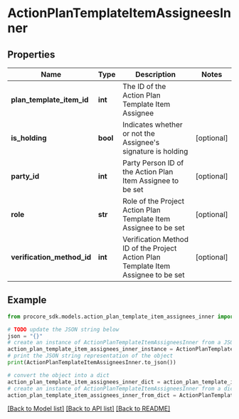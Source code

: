 # ActionPlanTemplateItemAssigneesInner


## Properties

Name | Type | Description | Notes
------------ | ------------- | ------------- | -------------
**plan_template_item_id** | **int** | The ID of the Action Plan Template Item Assignee | 
**is_holding** | **bool** | Indicates whether or not the Assignee&#39;s signature is holding | [optional] 
**party_id** | **int** | Party Person ID of the Action Plan Item Assignee to be set | [optional] 
**role** | **str** | Role of the Project Action Plan Template Item Assignee to be set | [optional] 
**verification_method_id** | **int** | Verification Method ID of the Project Action Plan Template Item Assignee to be set | [optional] 

## Example

```python
from procore_sdk.models.action_plan_template_item_assignees_inner import ActionPlanTemplateItemAssigneesInner

# TODO update the JSON string below
json = "{}"
# create an instance of ActionPlanTemplateItemAssigneesInner from a JSON string
action_plan_template_item_assignees_inner_instance = ActionPlanTemplateItemAssigneesInner.from_json(json)
# print the JSON string representation of the object
print(ActionPlanTemplateItemAssigneesInner.to_json())

# convert the object into a dict
action_plan_template_item_assignees_inner_dict = action_plan_template_item_assignees_inner_instance.to_dict()
# create an instance of ActionPlanTemplateItemAssigneesInner from a dict
action_plan_template_item_assignees_inner_from_dict = ActionPlanTemplateItemAssigneesInner.from_dict(action_plan_template_item_assignees_inner_dict)
```
[[Back to Model list]](../README.md#documentation-for-models) [[Back to API list]](../README.md#documentation-for-api-endpoints) [[Back to README]](../README.md)


